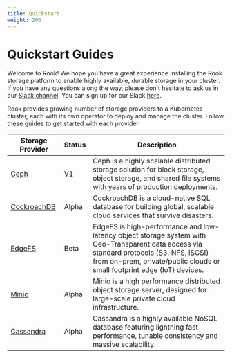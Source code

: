 ```yaml
---
title: Quickstart
weight: 200
---
```


# Quickstart Guides

Welcome to Rook! We hope you have a great experience installing the Rook storage platform to enable highly available, durable storage
in your cluster. If you have any questions along the way, please don't hesitate to ask us in our [Slack channel](https://rook-io.slack.com). You can sign up for our Slack [here](https://slack.rook.io).

Rook provides growing number of storage providers to a Kubernetes cluster, each with its own operator to deploy and manage the cluster. Follow these guides to get started with each provider.

| Storage Provider | Status | Description |
|---|---|---|
| [Ceph](ceph-quickstart.md) | V1 | Ceph is a highly scalable distributed storage solution for block storage, object storage, and shared file systems with years of production deployments. |
| [CockroachDB](cockroachdb.md) | Alpha | CockroachDB is a cloud-native SQL database for building global, scalable cloud services that survive disasters.  |
| [EdgeFS](edgefs-quickstart.md) | Beta | EdgeFS is high-performance and low-latency object storage system with Geo-Transparent data access via standard protocols (S3, NFS, iSCSI) from on-prem, private/public clouds or small footprint edge (IoT) devices. |
| [Minio](minio-object-store.md) | Alpha | Minio is a high performance distributed object storage server, designed for large-scale private cloud infrastructure. |
| [Cassandra](cassandra.md) | Alpha | Cassandra is a highly available NoSQL database featuring lightning fast performance, tunable consistency and massive scalability.|
